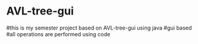 # AVL-tree-gui
#this is my semester project based on AVL-tree-gui using java
#gui based
#all operations are performed using code
